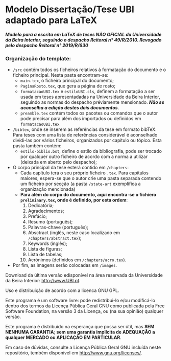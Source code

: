 # Modelo Dissertação/Tese UBI adaptado para LaTeX

_**Modelo para a escrita em LaTeX de teses ***NÃO OFICIAL*** da Universidade da Beira Interior, seguindo o despacho Reitoral n° 49/R/2010. Revogado pelo despacho Reitoral n° 2019/R/630**_

### Organização do template:
- `/src` contém todos os ficheiros relativos à formatação do documento e o ficheiro principal. Nesta pasta encontram-se:
  - `main.tex`, o ficheiro principal do documento;
  - `PaginaRosto.tex`, que gera a página de rosto;
  - `formatacaoUBI.tex` e `estiloUBI.cls`, definem a formatação a ser usada em teses apresentadadas na Universidade da Beira Interior, seguindo as normas do despacho préviamente mensionado. ***Não se aconselha a edição destes dois documentos***.
  - `preamble.tex` contém todos os pacotes ou comandos que o autor pode precisar para além dos importados ou definidos em `formatacaoUBI.tex`
- `/bibtex`, onde se inserem as referências da tese em formato bibTeX. Para teses com uma lista de referências considerável é aconselhado dividi-las por vários ficheiros, organizados por capítulo ou tópico. Esta pasta também contém:
  - `estilo-biblio.bst`, define o estilo da bibliografia, pode ser trocado por qualquer outro ficheiro de acordo com a norma a utilizar (deixada em aberto pelo despacho);
- O corpo principal da tese esterá contido em `/chapters`:
  - Cada capítulo terá o seu próprio ficheiro `.tex`. Para capítulos maiores, espera-se que o autor crie uma pasta separada contendo um ficheiro por secção (a pasta `/state-art` exemplifica a organização mencionada)
  - **Para além do corpo do documento, aqui encontra-se o **fichiero `preliminary.tex`**, onde é definido, por esta ordem**:
    1. Dedicatória;
    2. Agradecimentos;
    3. Prefácio;
    4. Resumo (português);
    5. Palavras-chave (português);
    6. Absctract (inglês, neste caso localizado em `/chapters/abstract.tex`);
    7. Keywords (inglês);
    8. Lista de figuras;
    9. Lista de tabelas;
    10. Acrónimos (definidos em `/chapters/acro.tex`).
- Por fim, as imagens serão colocadas em `/images`.

Download da última versão edisponível na área reservada da Universidade da Beira Interior: http://www.UBI.pt.

Uso e distribuição de acordo com a licenca GNU GPL.

Este programa é um software livre: pode redistribui-lo e/ou modificá-lo dentro dos termos da Licença Pública Geral GNU como publicada pela Free Software Foundation, na versão 3 da Licença, ou (na sua opinião) qualquer versão.

Este programa é distribuido na esperança que possa ser útil, mas **SEM NENHUMA GARANTIA**; **sem uma garantia implícita de ADEQUAÇÃO a qualquer MERCADO ou APLICAÇÃO EM PARTICULAR**. 

Em caso de dúvidas, consulte a Licença Pública Geral GNU incluída neste repositório, tembém disponível em <http://www.gnu.org/licenses/>.
